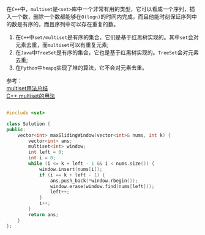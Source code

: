 在`C++`中，`multiset`是`<set>`库中一个非常有用的类型，它可以看成一个序列，插入一个数，删除一个数都能够在`O(logn)`的时间内完成，而且他能时刻保证序列中的数是有序的，而且序列中可以存在重复的数。
</br>
1. 在`C++`中`set/multiset`是有序的集合，它们是基于红黑树实现的。其中`set`会对元素去重，而`multiset`可以有重复元素;
2. 在`Java`中`TreeSet`是有序的集合，它也是基于红黑树实现的。`TreeSet`会对元素去重;
3. 在`Python`中`heapq`实现了堆的算法，它不会对元素去重。

参考：
</br>
[multiset用法总结](https://blog.csdn.net/sodacoco/article/details/84798621)
</br>
[C++ multiset的用法](https://www.acwing.com/file_system/file/content/whole/index/content/1744068/)

```C++

#include <set>

class Solution {
public:
    vector<int> maxSlidingWindow(vector<int>& nums, int k) {
        vector<int> ans;
        multiset<int> window;
        int left = 0;
        int i = 0;
        while (i <= k + left - 1 && i < nums.size()) {
            window.insert(nums[i]);
            if (i == k + left - 1) {
                ans.push_back(*window.rbegin());
                window.erase(window.find(nums[left]));
                left++;
            }
            i++;
        }
        return ans;
    }
};

```

